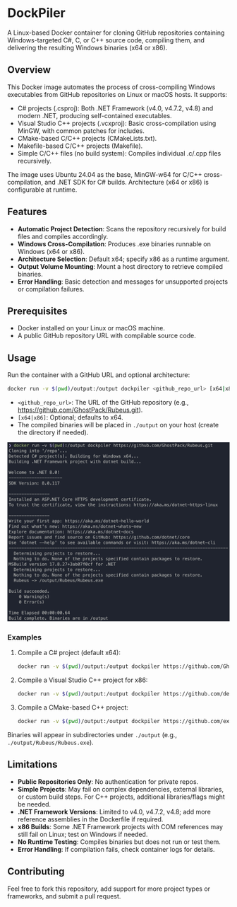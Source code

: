 # DockPiler

A Linux-based Docker container for cloning GitHub repositories containing Windows-targeted C#, C, or C++ source code, compiling them, and delivering the resulting Windows binaries (x64 or x86).

## Overview

This Docker image automates the process of cross-compiling Windows executables from GitHub repositories on Linux or macOS hosts. It supports:

- C# projects (.csproj): Both .NET Framework (v4.0, v4.7.2, v4.8) and modern .NET, producing self-contained executables.
- Visual Studio C++ projects (.vcxproj): Basic cross-compilation using MinGW, with common patches for includes.
- CMake-based C/C++ projects (CMakeLists.txt).
- Makefile-based C/C++ projects (Makefile).
- Simple C/C++ files (no build system): Compiles individual .c/.cpp files recursively.

The image uses Ubuntu 24.04 as the base, MinGW-w64 for C/C++ cross-compilation, and .NET SDK for C# builds. Architecture (x64 or x86) is configurable at runtime.

## Features

- **Automatic Project Detection**: Scans the repository recursively for build files and compiles accordingly.
- **Windows Cross-Compilation**: Produces .exe binaries runnable on Windows (x64 or x86).
- **Architecture Selection**: Default x64; specify x86 as a runtime argument.
- **Output Volume Mounting**: Mount a host directory to retrieve compiled binaries.
- **Error Handling**: Basic detection and messages for unsupported projects or compilation failures.

## Prerequisites

- Docker installed on your Linux or macOS machine.
- A public GitHub repository URL with compilable source code.

## Usage

Run the container with a GitHub URL and optional architecture:

```bash
docker run -v $(pwd)/output:/output dockpiler <github_repo_url> [x64|x86]
```

- `<github_repo_url>`: The URL of the GitHub repository (e.g., https://github.com/GhostPack/Rubeus.git).
- `[x64|x86]`: Optional; defaults to x64.
- The compiled binaries will be placed in `./output` on your host (create the directory if needed).

![](./example.png)

### Examples

1. Compile a C# project (default x64):

   ```bash
   docker run -v $(pwd)/output:/output dockpiler https://github.com/GhostPack/Rubeus.git
   ```

2. Compile a Visual Studio C++ project for x86:

   ```bash
   docker run -v $(pwd)/output:/output dockpiler https://github.com/decoder-it/LocalPotato.git x86
   ```

3. Compile a CMake-based C++ project:

   ```bash
   docker run -v $(pwd)/output:/output dockpiler https://github.com/example/cmake-project.git
   ```

Binaries will appear in subdirectories under `./output` (e.g., `./output/Rubeus/Rubeus.exe`).

## Limitations

- **Public Repositories Only**: No authentication for private repos.
- **Simple Projects**: May fail on complex dependencies, external libraries, or custom build steps. For C++ projects, additional libraries/flags might be needed.
- **.NET Framework Versions**: Limited to v4.0, v4.7.2, v4.8; add more reference assemblies in the Dockerfile if required.
- **x86 Builds**: Some .NET Framework projects with COM references may still fail on Linux; test on Windows if needed.
- **No Runtime Testing**: Compiles binaries but does not run or test them.
- **Error Handling**: If compilation fails, check container logs for details.

## Contributing

Feel free to fork this repository, add support for more project types or frameworks, and submit a pull request.